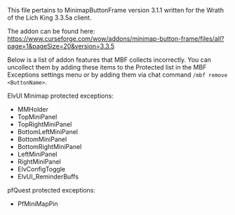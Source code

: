 This file pertains to MinimapButtonFrame version 3.1.1 written for the Wrath of the Lich King 3.3.5a client.

The addon can be found here: https://www.curseforge.com/wow/addons/minimap-button-frame/files/all?page=1&pageSize=20&version=3.3.5

Below is a list of addon features that MBF collects incorrectly. You can uncollect them by adding these items to the Protected list in the MBF Exceptions settings menu or by adding them via chat command `/mbf remove <ButtonName>`.

ElvUI Minimap protected exceptions:
- MMHolder
- TopMiniPanel
- TopRightMiniPanel
- BottomLeftMiniPanel
- BottomMiniPanel
- BottomRightMiniPanel
- LeftMiniPanel
- RightMiniPanel
- ElvConfigToggle
- ElvUI_ReminderBuffs

pfQuest protected exceptions:
- PfMiniMapPin
